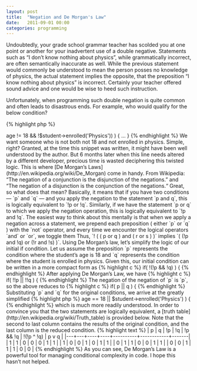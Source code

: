 ```yaml
---
layout: post
title:  "Negation and De Morgan's Law"
date:   2011-09-01 00:00
categories: programming
---
```


Undoubtedly, your grade school grammar teacher has scolded you at one point or
another for your inadvertent use of a double negative.  Statements such as “I
don’t know nothing about physics”, while grammatically incorrect, are often
semantically inaccurate as well.  While the previous statement would commonly
be understood to mean the person posses no knowledge of physics, the actual
statement implies the opposite, that the preposition “I know nothing about
physics” is incorrect.  Certainly your teacher offered sound advice and one
would be wise to heed such instruction.

Unfortunately, when programming such double negation is quite common and often
leads to disastrous ends.  For example, who would qualify for the below
condition?

{% highlight php %}
<?php
if( !($student->age != 18 && !$student->enrolled('Physics')) ) { ... }
{% endhighlight %}

We want someone who is not both not 18 and not enrolled in physics. Simple,
right?

Granted, at the time this snippet was written, it might have been well
understood by the author.  But 6 months later when this line needs altered by a
different developer, precious time is wasted deciphering this twisted logic.

This is where [De Morgan’s Laws](http://en.wikipedia.org/wiki/De_Morgan) come
in handy. From Wikipedia:

“The negation of a conjunction is the disjunction of the negations.” and
“The negation of a disjunction is the conjunction of the negations.“

Great, so what does that mean? Basically, it means that if you have two
conditions — `p` and `q` — and you apply the negation to the statement `p and
q`, this is logically equivalent to `!p or !q`. Similarly, if we have the
statement `p or q` to which we apply the negation operation, this is logically
equivalent to `!p and !q`.

The easiest way to think about this mentally is that when we apply a negation
across a statement, we prepend each preposition ( either `p` or `q` ) with the
`not` operator, and every time we encounter the logical operators `and` or
`or`, we toggle them

Thus, `! ( ( p or q ) and ( r or s ) )` implies `( (!p and !q) or (!r and !s)
)`.

Using De Morgan’s law, let’s simplify the logic of our initial if condition.

Let us assume the preposition `p` represents the condition where the student’s
age is 18 and `q` represents the condition where the student is enrolled in
physics. Given this, our initial condition can be written in a more compact
form as

{% highlight c %}
if( !(!p && !q) ) {
{% endhighlight %}

After applying De Morgan’s Law, we have

{% highlight c %}
if( !!p || !!q ) {
{% endhighlight %}

The negation of the negation of `p` is `p`, so the above reduces to

{% highlight c %}
if( p || q ) {
{% endhighlight %}

Substituting `p` and `q` for the original conditions, we arrive at the greatly
simplified

{% highlight php %}
<?php
if ( $student->age == 18 || $student->enrolled('Physics') ) {
{% endhighlight %}

which is much more readily understood.

In order to convince you that the two statements are logically equivalent, a
[truth table](http://en.wikipedia.org/wiki/Truth_table) is provided below. Note
that the second to last column contains the results of the original condition,
and the last column is the reduced condition.

{% highlight text %}
| p | q | !p | !q | !p && !q | !(!p ^ !q) | p v q |
|---+---+----+----+----------+------------+-------|
| 1 | 1 |  0 |  0 |        0 |          1 |     1 |
| 1 | 0 |  0 |  1 |        0 |          1 |     1 |
| 0 | 1 |  1 |  0 |        0 |          1 |     1 |
| 0 | 0 |  1 |  1 |        1 |          0 |     0 |
{% endhighlight %}

As you can see, De Morgan’s Law is a powerful tool for managing conditional
complexity in code. I hope this hasn’t not helped.
